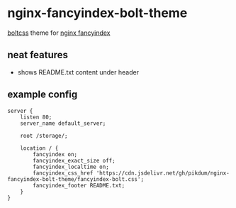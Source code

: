 # nginx-fancyindex-bolt-theme

[boltcss](https://github.com/tbolt/boltcss) theme for [nginx fancyindex](https://github.com/aperezdc/ngx-fancyindex)

## neat features

* shows README.txt content under header

## example config

```
server {
    listen 80;
    server_name default_server;

    root /storage/;

    location / {
        fancyindex on;
        fancyindex_exact_size off;
        fancyindex_localtime on;
        fancyindex_css_href 'https://cdn.jsdelivr.net/gh/pikdum/nginx-fancyindex-bolt-theme/fancyindex-bolt.css';
        fancyindex_footer README.txt;
    }
}
```

